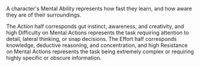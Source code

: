 A character's Mental Ability represents how fast they learn, and how aware they are of their surroundings.

The Action half corresponds gut instinct, awareness, and creativity, and high Difficulty on Mental Actions represents the task requiring attention to detail, lateral thinking, or snap decisions.
The Effort half corresponds knowledge, deductive reasoning, and concentration, and high Resistance on Mental Actions represents the task being extremely complex or requiring highly specific or obscure information.